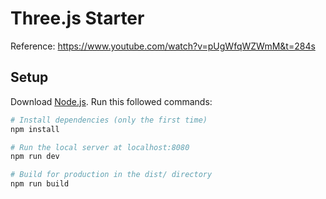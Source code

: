 # Three.js Starter

Reference:
https://www.youtube.com/watch?v=pUgWfqWZWmM&t=284s

## Setup

Download [Node.js](https://nodejs.org/en/download/).
Run this followed commands:

```bash
# Install dependencies (only the first time)
npm install

# Run the local server at localhost:8080
npm run dev

# Build for production in the dist/ directory
npm run build
```
